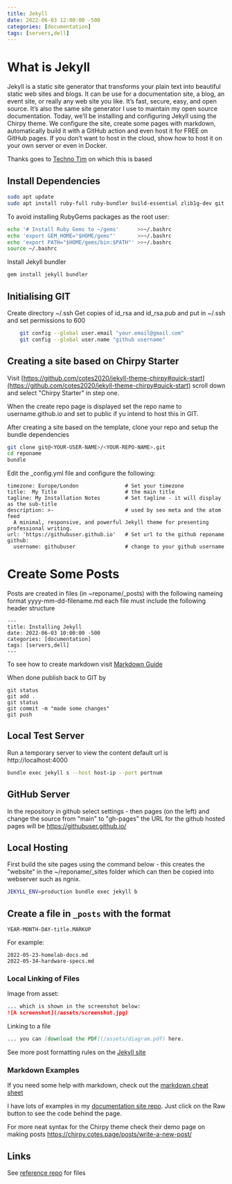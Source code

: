 ```yaml
---
title: Jekyll
date: 2022-06-03 12:00:00 -500
categories: [documentation]
tags: [servers,dell]
---
```


# What is Jekyll

Jekyll is a static site generator that transforms your plain text into beautiful static web sites and blogs. It can be use for a documentation site, a blog, an event site, or really any web site you like. It’s fast, secure, easy, and open source. It’s also the same site generator I use to maintain my open source documentation. Today, we’ll be installing and configuring Jekyll using the Chirpy theme. We configure the site, create some pages with markdown, automatically build it with a GitHub action and even host it for FREE on GitHub pages. If you don’t want to host in the cloud, show how to host it on your own server or even in Docker.

Thanks goes to [Techno Tim](https://docs.technotim.live/posts/jekyll-docs-site/) on which this is based

## Install Dependencies
```bash
sudo apt update
sudo apt install ruby-full ruby-bundler build-essential zlib1g-dev git
```
To avoid installing RubyGems packages as the root user:
```bash
echo '# Install Ruby Gems to ~/gems'      >>~/.bashrc
echo 'export GEM_HOME="$HOME/gems"'       >>~/.bashrc
echo 'export PATH="$HOME/gems/bin:$PATH"' >>~/.bashrc
source ~/.bashrc
```
Install Jekyll bundler
```bash
gem install jekyll bundler
```
## Initialising GIT

Create directory ~/.ssh
Get copies of id_rsa and id_rsa.pub and put in ~/.ssh and set permissions to 600
```bash
    git config --global user.email "your.email@gmail.com"
    git config --global user.name "github username"
```

## Creating a site based on Chirpy Starter
Visit [https://github.com/cotes2020/jekyll-theme-chirpy#quick-start](https://github.com/cotes2020/jekyll-theme-chirpy#quick-start) scroll down and select "Chirpy Starter" in step one.

When the create repo page is displayed set the repo name to username.github.io and set to public if yu intend to host this in GIT.

After creating a site based on the template, clone your repo and setup the bundle dependencies
```bash
git clone git@<YOUR-USER-NAME>/<YOUR-REPO-NAME>.git
cd reponame
bundle
```
Edit the _config.yml file and configure the following:
```
timezone: Europe/London               # Set your timezone
title:  My Title                      # the main title
tagline: My Installation Notes        # Set tagline - it will display as the sub-title
description: >-                       # used by seo meta and the atom feed
  A minimal, responsive, and powerful Jekyll theme for presenting professional writing.
url: 'https://githubuser.github.io'   # Set url to the github reponame
github:
  username: githubuser                # change to your github username
```

# Create Some Posts

Posts are created in files (in ~reponame/_posts) with the following nameing format yyyy-mm-dd-filename.md each file must include the
following header structure
```
---
title: Installing Jekyll
date: 2022-06-03 10:00:00 -500
categories: [documentation]
tags: [servers,dell]
---
```
To see how to create markdown visit [Markdown Guide](https://www.markdownguide.org/)

When done publish back to GIT by
```
git status
git add .
git status
git commit -m "made some changes"
git push
```
## Local Test Server
Run a temporary server to view the content default url is http://localhost:4000
```bash
bundle exec jekyll s --host host-ip --port portnum
```
## GitHub Server
In the repository in github select settings - then pages (on the left) and change the source from "main" to "gh-pages" the URL for the github hosted pages will be https://githubuser.github.io/

## Local Hosting
First build the site pages using the command below - this creates the "website" in the ~/reponame/_sites folder which can then be copied into webserver such as ngnix.
```bash
JEKYLL_ENV=production bundle exec jekyll b
```
## Create a file in `_posts` with the format

```file
YEAR-MONTH-DAY-title.MARKUP
```

For example:

```file
2022-05-23-homelab-docs.md
2022-05-34-hardware-specs.md
```

### Local Linking of Files

Image from asset:

```markdown
... which is shown in the screenshot below:
![A screenshot](/assets/screenshot.jpg)
```

Linking to a file

```markdown
... you can [download the PDF](/assets/diagram.pdf) here.
```

See more post formatting rules on the [Jekyll site](https://jekyllrb.com/docs/posts/)

### Markdown Examples

If you need some help with markdown, check out the [markdown cheat sheet](https://www.markdownguide.org/cheat-sheet/)

I have lots of examples in my [documentation site repo](https://github.com/techno-tim/techno-tim.github.io/tree/master/_posts).  Just click on the Raw button to see the code behind the page.

For more neat syntax for the Chirpy theme check their demo page on making posts <https://chirpy.cotes.page/posts/write-a-new-post/>

## Links

See [reference repo](https://l.technotim.live/quick-start) for files
